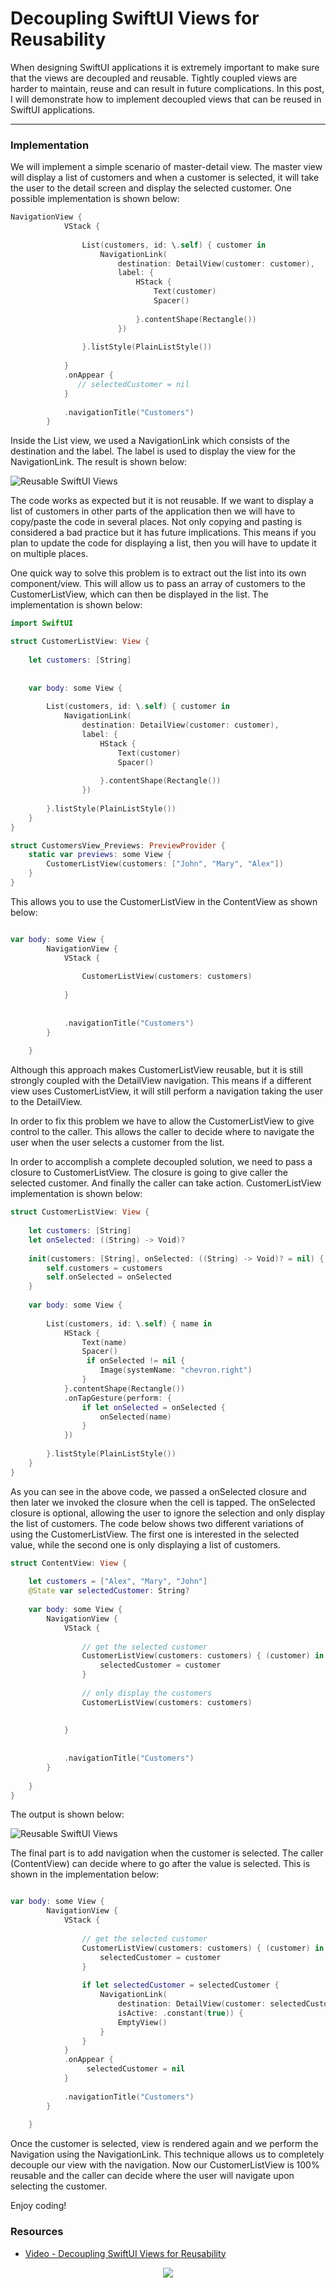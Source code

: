 # Decoupling SwiftUI Views for Reusability

When designing SwiftUI applications it is extremely important to make sure that the views are decoupled and reusable. Tightly coupled views are harder to maintain, reuse and can result in future complications.
In this post, I will demonstrate how to implement decoupled views that can be reused in SwiftUI applications.

---

### Implementation

We will implement a simple scenario of master-detail view. The master view will display a list of customers and when a customer is selected, it will take the user to the detail screen and display the selected customer. One possible implementation is shown below:

``` swift 
NavigationView {
            VStack {
                
                List(customers, id: \.self) { customer in
                    NavigationLink(
                        destination: DetailView(customer: customer),
                        label: {
                            HStack {
                                Text(customer)
                                Spacer()
                                
                            }.contentShape(Rectangle())
                        })
                   
                }.listStyle(PlainListStyle())
                
            }
            .onAppear {
               // selectedCustomer = nil
            }
            
            .navigationTitle("Customers")
        }
```

Inside the List view, we used a NavigationLink which consists of the destination and the label. The label is used to display the view for the NavigationLink. The result is shown below:

![Reusable SwiftUI Views](/images/decouple-swiftui-views-1.gif)

The code works as expected but it is not reusable. If we want to display a list of customers in other parts of the application then we will have to copy/paste the code in several places. Not only copying and pasting is considered a bad practice but it has future implications. This means if you plan to update the code for displaying a list, then you will have to update it on multiple places.

One quick way to solve this problem is to extract out the list into its own component/view. This will allow us to pass an array of customers to the CustomerListView, which can then be displayed in the list. The implementation is shown below:

``` swift
import SwiftUI

struct CustomerListView: View {
    
    let customers: [String]
   
    
    var body: some View {
        
        List(customers, id: \.self) { customer in
            NavigationLink(
                destination: DetailView(customer: customer),
                label: {
                    HStack {
                        Text(customer)
                        Spacer()
                        
                    }.contentShape(Rectangle())
                })
           
        }.listStyle(PlainListStyle())
    }
}

struct CustomersView_Previews: PreviewProvider {
    static var previews: some View {
        CustomerListView(customers: ["John", "Mary", "Alex"]) 
    }
}

```

This allows you to use the CustomerListView in the ContentView as shown below:

``` swift

var body: some View {
        NavigationView {
            VStack {
                
                CustomerListView(customers: customers)
                
            }
           
            
            .navigationTitle("Customers")
        }
        
    }
```

Although this approach makes CustomerListView reusable, but it is still strongly coupled with the DetailView navigation. This means if a different view uses CustomerListView, it will still perform a navigation taking the user to the DetailView.

In order to fix this problem we have to allow the CustomerListView to give control to the caller. This allows the caller to decide where to navigate the user when the user selects a customer from the list.

In order to accomplish a complete decoupled solution, we need to pass a closure to CustomerListView. The closure is going to give caller the selected customer. And finally the caller can take action. CustomerListView implementation is shown below:

``` swift 
struct CustomerListView: View {
    
    let customers: [String]
    let onSelected: ((String) -> Void)?
    
    init(customers: [String], onSelected: ((String) -> Void)? = nil) {
        self.customers = customers
        self.onSelected = onSelected
    }
    
    var body: some View {
        
        List(customers, id: \.self) { name in
            HStack {
                Text(name)
                Spacer()
                 if onSelected != nil {
                    Image(systemName: "chevron.right")
                }
            }.contentShape(Rectangle())
            .onTapGesture(perform: {
                if let onSelected = onSelected {
                    onSelected(name)
                }
            })
           
        }.listStyle(PlainListStyle())
    }
}
```

As you can see in the above code, we passed a onSelected closure and then later we invoked the closure when the cell is tapped. The onSelected closure is optional, allowing the user to ignore the selection and only display the list of customers. The code below shows two different variations of using the CustomerListView. The first one is interested in the selected value, while the second one is only displaying a list of customers.

``` swift 
struct ContentView: View {
    
    let customers = ["Alex", "Mary", "John"]
    @State var selectedCustomer: String?
    
    var body: some View {
        NavigationView {
            VStack {
                    
                // get the selected customer
                CustomerListView(customers: customers) { (customer) in
                    selectedCustomer = customer
                }
                
                // only display the customers
                CustomerListView(customers: customers)
                
                
            }
            
            
            .navigationTitle("Customers")
        }
        
    }
}
```

The output is shown below:

![Reusable SwiftUI Views](/images/reusable-swiftui-views-2.png)

The final part is to add navigation when the customer is selected. The caller (ContentView) can decide where to go after the value is selected. This is shown in the implementation below:

``` swift 

var body: some View {
        NavigationView {
            VStack {
                
                // get the selected customer
                CustomerListView(customers: customers) { (customer) in
                    selectedCustomer = customer
                }
                
                if let selectedCustomer = selectedCustomer {
                    NavigationLink(
                        destination: DetailView(customer: selectedCustomer),
                        isActive: .constant(true)) {
                        EmptyView()
                    }
                }
            }
            .onAppear {
                 selectedCustomer = nil
            }
            
            .navigationTitle("Customers")
        }
        
    }
```

Once the customer is selected, view is rendered again and we perform the Navigation using the NavigationLink.
This technique allows us to completely decouple our view with the navigation. Now our CustomerListView is 100% reusable and the caller can decide where the user will navigate upon selecting the customer.

Enjoy coding!

### Resources

- [Video - Decoupling SwiftUI Views for Reusability](https://youtu.be/JTSIb_atM1A)


<center>
<a href = "http://www.azamsharp.com/courses">
<img src="https://raw.githubusercontent.com/azamsharp/azamsharp.github.io/master/_posts/images/banner.png"> 
</a>
</center>


